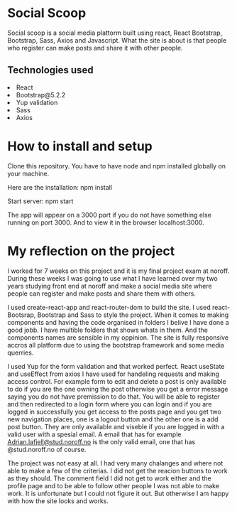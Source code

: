 <h1>Social Scoop</h1>

Social scoop is a social media plattorm built using react, React Bootstrap, Bootstrap, Sass, Axios and Javascript. What the site is about is that people who register can make posts and share it with other people.

<h2>Technologies used</h2>
<li>React</li>
<li>Bootstrap@5.2.2</li>
<li>Yup validation</li>
<li>Sass</li>
<li>Axios</li>

<h1>How to install and setup</h1>
Clone this repository. You have to have node and npm installed globally on your machine.

Here are the installation:
npm install

Start server:
npm start

The app will appear on a 3000 port if you do not have something else running on port 3000.
And to view it in the browser localhost:3000.

<h1>My reflection on the project</h1>

I worked for 7 weeks on this project and it is my final project exam at noroff. During these weeks I was going to use what I have learned over my two years studying front end at noroff and make a social media site where people can register and make posts and share them with others.

I used create-react-app and react-router-dom to build the site. I used react-Bootsrap, Bootstrap and Sass to style the project.
When it comes to making components and having the code organised in folders I belive I have done a good jobb. I have multible folders that shows whats in them. And the components names are sensible in my oppinion. The site is fully responsive accros all platform due to using the bootstrap framework and some media querries.

I used Yup for the form validation and that worked perfect. React useState and useEffect from axios I have used for handeling requests and making access control. For example form to edit and delete a post is only available to do if you are the one owning the post otherwise you get a error message saying you do not have premission to do that. You will be able to register and then redirected to a login form where you can login and if you are logged in successfully you get access to the posts page and you get two new navigation places, one is a logout button and the other one is a add post button. They are only available and viseble if you are logged in with a valid user with a spesial email. A email that has for example Adrian.lafjell@stud.noroff.no is the only valid email, one that has @stud.noroff.no of course.

The project was not easy at all. I had very many chalanges and where not able to make a few of the criterias. I did not get the reacion buttons to work as they should. The comment field I did not get to work either and the profile page and to be able to follow other people I was not able to make work. It is unfortunate but I could not figure it out. But otherwise I am happy with how the site looks and works.
